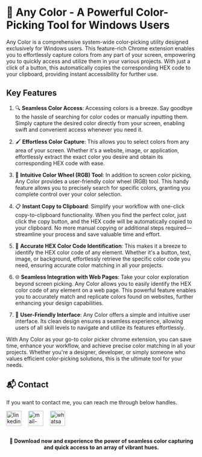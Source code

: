 # 🌈 Any Color - A Powerful Color-Picking Tool for Windows Users

Any Color is a comprehensive system-wide color-picking utility designed exclusively for Windows users. This feature-rich Chrome extension enables you to effortlessly capture colors from any part of your screen, empowering you to quickly access and utilize them in your various projects. With just a click of a button, this automatically copies the corresponding HEX code to your clipboard, providing instant accessibility for further use.
 
## Key Features

1. 🔍 **Seamless Color Access**: Accessing colors is a breeze. Say goodbye to the hassle of searching for color codes or manually inputting them. Simply capture the desired color directly from your screen, enabling swift and convenient access whenever you need it.

2. 🖌️ **Effortless Color Capture**: This allows you to select colors from any area of your screen. Whether it's a website, image, or application, effortlessly extract the exact color you desire and obtain its corresponding HEX code with ease.

3. 🎨 **Intuitive Color Wheel (RGB) Tool**: In addition to screen color picking, Any Color provides a user-friendly color wheel (RGB) tool. This handy feature allows you to precisely search for specific colors, granting you complete control over your color selection.

4. 📋 **Instant Copy to Clipboard**: Simplify your workflow with one-click copy-to-clipboard functionality. When you find the perfect color, just click the copy button, and the HEX code will be automatically copied to your clipboard. No more manual copying or additional steps required—streamline your process and save valuable time and effort.

5. 📏 **Accurate HEX Color Code Identification**: This makes it a breeze to identify the HEX color code of any element. Whether it's a button, text, image, or background, effortlessly retrieve the specific color code you need, ensuring accurate color matching in all your projects.

6. 🌐 **Seamless Integration with Web Pages**: Take your color exploration beyond screen picking. Any Color allows you to easily identify the HEX color code of any element on a web page. This powerful feature enables you to accurately match and replicate colors found on websites, further enhancing your design capabilities.

7. 🎯 **User-Friendly Interface**: Any Color offers a simple and intuitive user interface. Its clean design ensures a seamless experience, allowing users of all skill levels to navigate and utilize its features effortlessly.

With Any Color as your go-to color picker chrome extension, you can save time, enhance your workflow, and achieve precise color matching in all your projects. Whether you're a designer, developer, or simply someone who values efficient color-picking solutions, this is the ultimate tool for your needs.


## 📬 Contact

If you want to contact me, you can reach me through below handles.

 <p align="left">
  <a href="https://www.linkedin.com/in/shubham-bhati-787319213/" target="_blank"><img align="center" src="https://skillicons.dev/icons?i=linkedin" width="40px" alt="linkedin" /></a>&emsp;
  <a title="shubhambhati226@gmail.com" href="mailto:shubhambhati226@gmail.com" target="_blank"><img align="center"  src="https://cdn-icons-png.flaticon.com/128/888/888853.png"  width="40px"   alt="mail-me" /></a>&emsp;
  <a href="https://wa.me/+916232133187" target="blank"><img align="center" src="https://media2.giphy.com/media/Q8I2fYA773h5wmQQcR/giphy.gif" width="40px"  alt="whatsapp-me" /></a>&emsp;	
 </p>

<br>

<div align="center">
  <strong>🚀 Download now and experience the power of seamless color capturing and quick access to an array of vibrant hues.
</strong>
</div>

